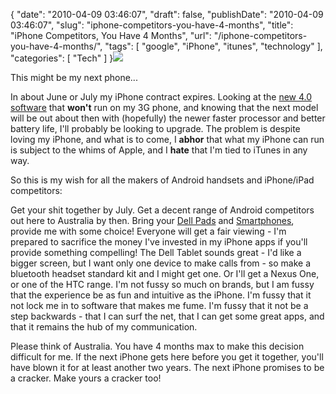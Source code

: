 {
    "date": "2010-04-09 03:46:07",
    "draft": false,
    "publishDate": "2010-04-09 03:46:07",
    "slug": "iphone-competitors-you-have-4-months",
    "title": "iPhone Competitors, You Have 4 Months",
    "url": "\/iphone-competitors-you-have-4-months\/",
    "tags": [
        "google",
        "iPhone",
        "itunes",
        "technology"
    ],
    "categories": [
        "Tech"
    ]
}![](https://turbo.geekorium.com.au/images/Dell-Mini-5-No-Watermark.jpg)

This might be my next phone...

In about June or July my iPhone contract expires. Looking at the [new
4.0
software](http://techcrunch.com/2010/04/08/iphone-os-4-developer-preview-brings-multitasking-and-more-to-the-iphone/)
that **won't** run on my 3G phone, and knowing that the next model will
be out about then with (hopefully) the newer faster processor and better
battery life, I'll probably be looking to upgrade. The problem is
despite loving my iPhone, and what is to come, I **abhor** that what my
iPhone can run is subject to the whims of Apple, and I **hate** that I'm
tied to iTunes in any way.

So this is my wish for all the makers of Android handsets and
iPhone/iPad competitors:

Get your shit together by July. Get a decent range of Android
competitors out here to Australia by then. Bring your [Dell
Pads](http://nexus404.com/Blog/2010/04/08/dell-changing-strategy-for-dell-mini-5-after-going-after-the-ipad-dell-now-distancing-their-pending-android-tablet-from-apples-tablet/)
and
[Smartphones](http://nexus404.com/Blog/2010/01/07/dell-confirms-mini-3-android-smartphone-5-inch-tablet-5-inch-tablet-new-inspiron-studio-alienware-pcs-get-previewed/),
provide me with some choice! Everyone will get a fair viewing - I'm
prepared to sacrifice the money I've invested in my iPhone apps if
you'll provide something compelling! The Dell Tablet sounds great - I'd
like a bigger screen, but I want only one device to make calls from - so
make a bluetooth headset standard kit and I might get one. Or I'll get a
Nexus One, or one of the HTC range. I'm not fussy so much on brands, but
I am fussy that the experience be as fun and intuitive as the iPhone.
I'm fussy that it not lock me in to software that makes me fume. I'm
fussy that it not be a step backwards - that I can surf the net, that I
can get some great apps, and that it remains the hub of my
communication.

Please think of Australia. You have 4 months max to make this decision
difficult for me. If the next iPhone gets here before you get it
together, you'll have blown it for at least another two years. The next
iPhone promises to be a cracker. Make yours a cracker too!